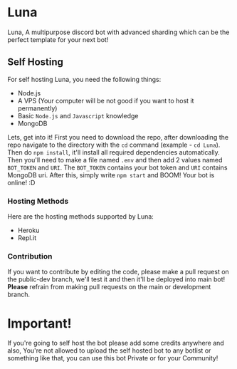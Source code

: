 # Luna
Luna, A multipurpose discord bot with advanced sharding which can be the perfect template for your next bot!

## Self Hosting
For self hosting Luna, you need the following things:
- Node.js
- A VPS (Your computer will be not good if you want to host it permanently)
- Basic `Node.js` and `Javascript` knowledge
- MongoDB

Lets, get into it! First you need to download the repo, after downloading the repo navigate to the directory with the `cd` command (example - `cd Luna`). Then do `npm install`, it'll install all required dependencies automatically. Then you'll need to make a file named `.env` and then add 2 values named `BOT_TOKEN` and `URI`. The `BOT_TOKEN` contains your bot token and `URI` contains MongoDB uri. After this, simply write `npm start` and BOOM! Your bot is online! :D

### Hosting Methods
Here are the hosting methods supported by Luna:
- Heroku 
- Repl.it

### Contribution
If you want to contribute by editing the code, please make a pull request on the public-dev branch, we'll test it and then it'll be deployed into main bot! **Please** refrain from making pull requests on the main or development branch.
# Important! 
If you're going to self host the bot please add some credits anywhere and also, You're not allowed to upload the self hosted bot to any botlist or something like that, you can use this bot Private or for your Community! 
